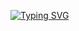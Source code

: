 [![Typing SVG](https://readme-typing-svg.demolab.com/?lines=Hello,Im+like+a+Graphics+Programming)](https://git.io/typing-svg)
